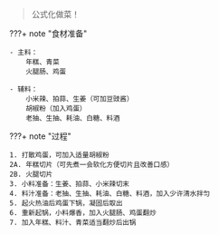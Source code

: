 > 公式化做菜！

???+ note "食材准备"

    - 主料：
    	年糕、青菜
    	火腿肠、鸡蛋
    
    - 辅料：
    	小米辣、拍蒜、生姜（可加豆豉酱）
    	胡椒粉（加入鸡蛋）
    	老抽、生抽、耗油、白糖、料酒
    

???+ note "过程"

    1. 打散鸡蛋，可加入适量胡椒粉
    2A. 年糕切片（可先煮一会软化方便切片且改善口感）
    2B. 火腿切片
    3. 小料准备：生姜、拍蒜、小米辣切末
    4. 料汁准备：老抽、生抽、耗油、白糖、料酒，加入少许清水拌匀
    5. 起火热油后鸡蛋下锅，凝固后取出
    6. 重新起锅，小料爆香，加入火腿肠、鸡蛋翻炒
    7. 加入年糕、料汁、青菜适当翻炒后出锅
